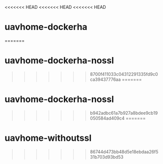 <<<<<<< HEAD
<<<<<<< HEAD
<<<<<<< HEAD
# uavhome-dockerha
=======
# uavhome-dockerha-nossl
>>>>>>> 8700f411033c04312291335fd9c0ca39437776aa
=======
# uavhome-dockerha-nossl
>>>>>>> b942adbc61a7b927a8bdee9cb19050584ad409c4
=======
# uavhome-withoutssl
>>>>>>> 86744d473bb48d5e18ebdaa26f531b703d93bd53
